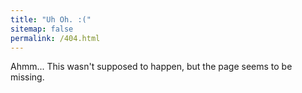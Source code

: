 ```yaml
---
title: "Uh Oh. :("
sitemap: false
permalink: /404.html
---
```


Ahmm... This wasn't supposed to happen, but the page seems to be missing.
